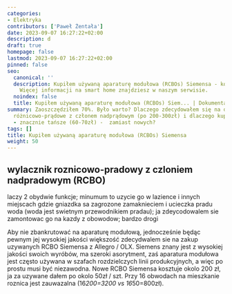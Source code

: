 ```yaml
---
categories:
- Elektryka
contributors: ['Paweł Żentała']
date: 2023-09-07 16:27:22+02:00
description: d
draft: true
homepage: false
lastmod: 2023-09-07 16:27:22+02:00
pinned: false
seo:
  canonical: ''
  description: Kupiłem używaną aparaturę modułowa (RCBOs) Siemensa - kompleksowy opis
    Więcej informacji na smart home znajdziesz w naszym serwisie.
  noindex: false
  title: Kupiłem używaną aparaturę modułowa (RCBOs) Siem... | Dokumentacja - ihome.zentala.io
summary: Zaoszczędziłem 70%. Było warto? Dlaczego zdecydowałem się na drogie zabezpieczenia
  różnicowo-prądowe z członem nadprądowym (po 200-300zł) i dlaczego kupiłem używane
  - znacznie tańsze (60-70zł) -  zamiast nowych?
tags: []
title: Kupiłem używaną aparaturę modułowa (RCBOs) Siemensa
weight: 50
---
```




## wylacznik roznicowo-pradowy z czloniem nadpradowym (RCBO)
laczy 2 obydwie funkcje; minumum to uzycie go w lazience i innych miejscach gdzie gniazdka sa zagrozone zamaknieciem i ucieczka pradu woda (woda jest swietnym przewodnikiem pradau); ja zdeycodowalem sie zamontowac go na kazdy z obowodow; bardzo drogi

Aby nie zbankrutować na aparaturę modułową, jednocześnie będąc pewnym jej wysokiej jakości większość zdecydwalem sie na zakup uzywanych RCBO Siemensa z Allegro / OLX. Siemens znany jest z wysokiej jakości swoich wyróbów, ma szeroki asorytment, zaś aparatura modułowa jest często używana w szafach rozdzielczych linii produkcyjnych, a więc po prostu musi być niezawodna. Nowe RCBO Siemensa kosztuje okolo 200 zł, ja za uzywane dałem po okolo 50zł / szt. Przy 16 obwodach na mieszkanie roznica jest zauwazalna (16*200=3200 vs 16*50=800zł).
